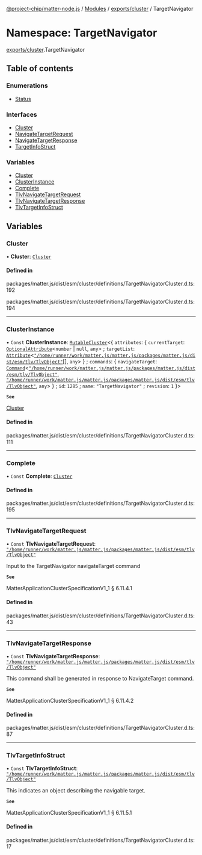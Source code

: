[@project-chip/matter-node.js](../README.md) / [Modules](../modules.md) / [exports/cluster](exports_cluster.md) / TargetNavigator

# Namespace: TargetNavigator

[exports/cluster](exports_cluster.md).TargetNavigator

## Table of contents

### Enumerations

- [Status](../enums/exports_cluster.TargetNavigator.Status.md)

### Interfaces

- [Cluster](../interfaces/exports_cluster.TargetNavigator.Cluster.md)
- [NavigateTargetRequest](../interfaces/exports_cluster.TargetNavigator.NavigateTargetRequest.md)
- [NavigateTargetResponse](../interfaces/exports_cluster.TargetNavigator.NavigateTargetResponse.md)
- [TargetInfoStruct](../interfaces/exports_cluster.TargetNavigator.TargetInfoStruct.md)

### Variables

- [Cluster](exports_cluster.TargetNavigator.md#cluster)
- [ClusterInstance](exports_cluster.TargetNavigator.md#clusterinstance)
- [Complete](exports_cluster.TargetNavigator.md#complete)
- [TlvNavigateTargetRequest](exports_cluster.TargetNavigator.md#tlvnavigatetargetrequest)
- [TlvNavigateTargetResponse](exports_cluster.TargetNavigator.md#tlvnavigatetargetresponse)
- [TlvTargetInfoStruct](exports_cluster.TargetNavigator.md#tlvtargetinfostruct)

## Variables

### Cluster

• **Cluster**: [`Cluster`](../interfaces/exports_cluster.TargetNavigator.Cluster.md)

#### Defined in

packages/matter.js/dist/esm/cluster/definitions/TargetNavigatorCluster.d.ts:192

packages/matter.js/dist/esm/cluster/definitions/TargetNavigatorCluster.d.ts:194

___

### ClusterInstance

• `Const` **ClusterInstance**: [`MutableCluster`](../interfaces/exports_cluster.MutableCluster-1.md)\<\{ `attributes`: \{ `currentTarget`: [`OptionalAttribute`](../interfaces/exports_cluster.OptionalAttribute.md)\<`number` \| ``null``, `any`\> ; `targetList`: [`Attribute`](../interfaces/exports_cluster.Attribute.md)\<[`"/home/runner/work/matter.js/matter.js/packages/matter.js/dist/esm/tlv/TlvObject"`](exports_session._internal_.__home_runner_work_matter_js_matter_js_packages_matter_js_dist_esm_tlv_TlvObject_.md)[], `any`\>  } ; `commands`: \{ `navigateTarget`: [`Command`](../interfaces/exports_cluster.Command.md)\<[`"/home/runner/work/matter.js/matter.js/packages/matter.js/dist/esm/tlv/TlvObject"`](exports_session._internal_.__home_runner_work_matter_js_matter_js_packages_matter_js_dist_esm_tlv_TlvObject_.md), [`"/home/runner/work/matter.js/matter.js/packages/matter.js/dist/esm/tlv/TlvObject"`](exports_session._internal_.__home_runner_work_matter_js_matter_js_packages_matter_js_dist_esm_tlv_TlvObject_.md), `any`\>  } ; `id`: ``1285`` ; `name`: ``"TargetNavigator"`` ; `revision`: ``1``  }\>

**`See`**

[Cluster](exports_cluster.TargetNavigator.md#cluster)

#### Defined in

packages/matter.js/dist/esm/cluster/definitions/TargetNavigatorCluster.d.ts:111

___

### Complete

• `Const` **Complete**: [`Cluster`](../interfaces/exports_cluster.TargetNavigator.Cluster.md)

#### Defined in

packages/matter.js/dist/esm/cluster/definitions/TargetNavigatorCluster.d.ts:195

___

### TlvNavigateTargetRequest

• `Const` **TlvNavigateTargetRequest**: [`"/home/runner/work/matter.js/matter.js/packages/matter.js/dist/esm/tlv/TlvObject"`](exports_session._internal_.__home_runner_work_matter_js_matter_js_packages_matter_js_dist_esm_tlv_TlvObject_.md)

Input to the TargetNavigator navigateTarget command

**`See`**

MatterApplicationClusterSpecificationV1_1 § 6.11.4.1

#### Defined in

packages/matter.js/dist/esm/cluster/definitions/TargetNavigatorCluster.d.ts:43

___

### TlvNavigateTargetResponse

• `Const` **TlvNavigateTargetResponse**: [`"/home/runner/work/matter.js/matter.js/packages/matter.js/dist/esm/tlv/TlvObject"`](exports_session._internal_.__home_runner_work_matter_js_matter_js_packages_matter_js_dist_esm_tlv_TlvObject_.md)

This command shall be generated in response to NavigateTarget command.

**`See`**

MatterApplicationClusterSpecificationV1_1 § 6.11.4.2

#### Defined in

packages/matter.js/dist/esm/cluster/definitions/TargetNavigatorCluster.d.ts:87

___

### TlvTargetInfoStruct

• `Const` **TlvTargetInfoStruct**: [`"/home/runner/work/matter.js/matter.js/packages/matter.js/dist/esm/tlv/TlvObject"`](exports_session._internal_.__home_runner_work_matter_js_matter_js_packages_matter_js_dist_esm_tlv_TlvObject_.md)

This indicates an object describing the navigable target.

**`See`**

MatterApplicationClusterSpecificationV1_1 § 6.11.5.1

#### Defined in

packages/matter.js/dist/esm/cluster/definitions/TargetNavigatorCluster.d.ts:17
